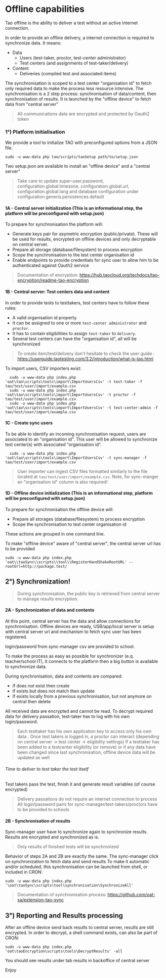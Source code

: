 # Offline capabilities

Tao offline is the ability to deliver a test without an active internet connection. 

In order to provide an offline delivery, a internet connection is required to synchronize data. It means:
* Data
  * Users (test-taker, proctor, test-center administrator)
  * Test centers (and assignments of test-taker/delivery)
* Content
  * Deliveries (compiled test and associated items)

The synchronisation is scoped to a test center "organisation id" to fetch only required data to make the process less resource intensive.
The synchronisation is a 2 step process: synchronisation of data/content, then synchronisation of results.
It is launched by the "offline device" to fetch data from "central server"
> All communications data are encrypted and protected by Oauth2 token

### 1°) Platform initialisation

We provide a tool to initialize TAO with preconfigured options from a JSON file.

```shell
sudo -u www-data php tao/scripts/taoSetup path/to/setup.json
```

Two setup.json are available to install an "offline device" and a "central server"
> Take care to update super-user.password, configuration.global.timezone, configuration.global.url, configuration.global.lang and database configuration under configuration.generis.persistences.default

#### 1A - Central server initialization (This is an informational step, the platform will be preconfigured with setup.json)

To prepare for synchronisation the platform will:
- Generate keys pair for asymetric encryption (public/private). These will be used for results, encrypted on offline devices and only decryptable on central server.
- Prepare all storage (database/filesystem) to process encryption
- Scope the synchronisation to the test center organisation id
- Enable endpoints to provide credentials for sync user to allow him to be authenticated against Oauth2 service

> Documentation of encryption: https://hub.taocloud.org/techdocs/tao-encryption/readme-tao-encryption

#### 1B - Central server: Test centers data and content

In order to provide tests to testtakers, test centers have to follow these rules:

 - A valid organisation id property.
 - It can be assigned to one or more `test-center administrator` and `proctor`.
 - It has to contain eligibilities to assign `test-taker` to `delivery`.
 - Several test centers can have the "organisation id", all will be synchronized
 
> To create item/test/delivery don't hesitate to check the user guide : https://userguide.taotesting.com/3.2/introduction/what-is-tao.html
 
To import users, CSV importers exist:
```shell
  sudo -u www-data php index.php 'oat\tao\scripts\tools\import\ImportUsersCsv' -t test-taker -f tao/test/user/import/example.csv
  sudo -u www-data php index.php 'oat\tao\scripts\tools\import\ImportUsersCsv' -t proctor -f tao/test/user/import/example.csv
  sudo -u www-data php index.php 'oat\tao\scripts\tools\import\ImportUsersCsv' -t test-center-admin -f tao/test/user/import/example.csv
```

#### 1C - Create sync users

To be able to identify an incoming synchronisation request, users are associated to an "organisation id".
This user will be allowed to synchronize test center(s) with associated "organisation id".
```shell
  sudo -u www-data php index.php 'oat\tao\scripts\tools\import\ImportUsersCsv' -t sync-manager -f tao/test/user/import/example.csv
```
> User importer can ingest CSV files formatted similarly to the file located at `tao/test/user/import/example.csv`. Note, for sync-manger an "organisation id" column is also required!

#### 1D - Offline device initialization (This is an informational step, platform will be preconfigured with setup.json)

To prepare for synchronisation the offline device will:
- Prepare all storages (database/filesystem) to process encryption
- Scope the synchronisation to test center organisation id

These actions are grouped in one command line.

To make "offline device" aware of "central server", the central server url has to be provided 
```shell
sudo -u www-data php index.php 'oat\\taoSync\\scripts\\tool\\RegisterHandShakeRootURL' --rootUrl=http://package.test/
```

## 2°) Synchronization!

> During synchronisation, the public key is retrieved from central server to manage results encryption.

#### 2A - Synchronization of data and contents

At this point, central server has the data and allow connections for synchronisation. 
Offline devices are ready, USB/app/local server is setup with central server url and mechanism to fetch sync user has been registered. 

login/password from sync-manager csv are provided to school.

To make the process as easy as possible for synchronizer (e.q. teacher/school IT), it connects to the platform then a big button is available to synchronize data.

During synchronisation, data and contents are compared:
 - If does not exist then create
 - If exists but does not match then update
 - If exists locally from a previous synchronisation, but not anymore on central then delete
 
All received data are encrypted and cannot be read. To decrypt required data for delivery passation, test-taker has to log with his own login/password. 
> Each testtaker has his own application key to access only his own data .
Once test takers is logged in, a proctor can interact (depending on central server -> test center -> eligibility settings)
> If a testtaker has been added to a testcenter eligibility (or remove) or if any data have been changed since last synchronisation, offline device data will be updated as well

###### Time to deliver to test taker the test itself

Test takers pass the test, finish it and generate result variables (of course encrypted)
> Delivery passations do not require an internet connection to process
> All login/password pairs for sync-manager/test-takers/proctors have to be provided to schools

#### 2B - Synchronisation of results

Sync-manager user have to synchronize again to synchronize results. 
Results are encrypted and synchronized as is.

> Only results of finished tests will be synchronized 

Behavior of steps 2A and 2B are exactly the same. The sync-manager click on synchronization to fetch data and send results
To make it automatic and/or scheduled, this synchronisation can be launched from shell, or included in CRON:
```shell
sudo -u www-data php index.php '\oat\taoSync\scripts\tool\synchronisation\SynchronizeAll'
```
> Documentation of synchronisation process: https://github.com/oat-sa/extension-tao-sync

## 3°) Reporting and Results processing

After an offline device send back results to central server, results are still encrypted.
In order to decrypt, a shell command exists, can also be part of CRON:
```shell
sudo -u www-data php index.php 'oat\taoEncryption\scripts\tools\DecryptResults' -all
```

You should see results under tab results in backoffice of central server

Enjoy
